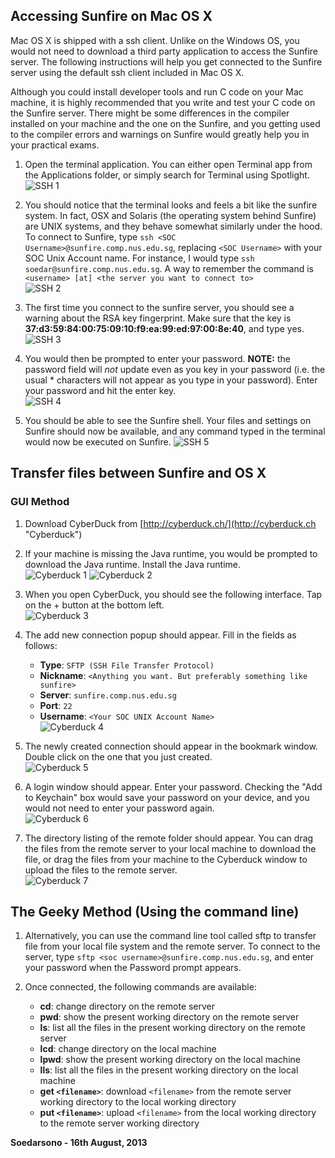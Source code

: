## Accessing Sunfire on Mac OS X

Mac OS X is shipped with a ssh client. Unlike on the Windows OS, you would not need to download a third party application to access the Sunfire server. The following instructions will help you get connected to the Sunfire server using the default ssh client included in Mac OS X.

Although you could install developer tools and run C code on your Mac machine, it is highly recommended that you write and test your C code on the Sunfire server. There might be some differences in the compiler installed on your machine and the one on the Sunfire, and you getting used to the compiler errors and warnings on Sunfire would greatly help you in your practical exams.

1. Open the terminal application. You can either open Terminal app from the Applications folder, or simply search for Terminal using Spotlight.  
![SSH 1](http://soedar.github.io/cs1010/sunfire-osx/images/ssh_1.png "SSH 1")

2. You should notice that the terminal looks and feels a bit like the sunfire system. In fact, OSX and Solaris (the operating system behind Sunfire) are UNIX systems, and they behave somewhat similarly under the hood. To connect to Sunfire, type `ssh <SOC Username>@sunfire.comp.nus.edu.sg`, replacing `<SOC Username>` with your SOC Unix Account name. For instance, I would type `ssh soedar@sunfire.comp.nus.edu.sg`. A way to remember the command is `<username> [at] <the server you want to connect to>`  
![SSH 2](http://soedar.github.io/cs1010/sunfire-osx/images/ssh_2.png "SSH 2")

3. The first time you connect to the sunfire server, you should see a warning about the RSA key fingerprint. Make sure that the key is **37:d3:59:84:00:75:09:10:f9:ea:99:ed:97:00:8e:40**, and type yes.  
![SSH 3](http://soedar.github.io/cs1010/sunfire-osx/images/ssh_3.png "SSH 3")

4. You would then be prompted to enter your password. **NOTE:** the password field will *not* update even as you key in your password (i.e. the usual * characters will not appear as you type in your password). Enter your password and hit the enter key.  
![SSH 4](http://soedar.github.io/cs1010/sunfire-osx/images/ssh_4.png "SSH 4")

5. You should be able to see the Sunfire shell. Your files and settings on Sunfire should now be available, and any command typed in the terminal would now be executed on Sunfire.
![SSH 5](http://soedar.github.io/cs1010/sunfire-osx/images/ssh_5.png "SSH 5")

## Transfer files between Sunfire and OS X

### GUI Method

1. Download CyberDuck from [http://cyberduck.ch/](http://cyberduck.ch "Cyberduck")  

2. If your machine is missing the Java runtime, you would be prompted to download the Java runtime. Install the Java runtime.  
![Cyberduck 1](http://soedar.github.io/cs1010/sunfire-osx/images/cyberduck_1.png "Cyberduck 1")
![Cyberduck 2](http://soedar.github.io/cs1010/sunfire-osx/images/cyberduck_2.png "Cyberduck 2")

3. When you open CyberDuck, you should see the following interface. Tap on the + button at the bottom left.  
![Cyberduck 3](http://soedar.github.io/cs1010/sunfire-osx/images/cyberduck_3.png "Cyberduck 3")

4. The add new connection popup should appear. Fill in the fields as follows:
	- **Type**: `SFTP (SSH File Transfer Protocol)`
	- **Nickname**: `<Anything you want. But preferably something like sunfire>`
	- **Server**: `sunfire.comp.nus.edu.sg`
	- **Port**: `22`
	- **Username**: `<Your SOC UNIX Account Name>`  
![Cyberduck 4](http://soedar.github.io/cs1010/sunfire-osx/images/cyberduck_4.png "Cyberduck 4")

5. The newly created connection should appear in the bookmark window. Double click on the one that you just created.  
![Cyberduck 5](http://soedar.github.io/cs1010/sunfire-osx/images/cyberduck_5.png "Cyberduck 5")

6. A login window should appear. Enter your password. Checking the "Add to Keychain" box would save your password on your device, and you would not need to enter your password again.  
![Cyberduck 6](http://soedar.github.io/cs1010/sunfire-osx/images/cyberduck_6.png "Cyberduck 6")

7. The directory listing of the remote folder should appear. You can drag the files from the remote server to your local machine to download the file, or drag the files from your machine to the Cyberduck window to upload the files to the remote server.  
![Cyberduck 7](http://soedar.github.io/cs1010/sunfire-osx/images/cyberduck_7.png "Cyberduck 7")

## The Geeky Method (Using the command line)

1. Alternatively, you can use the command line tool called sftp to transfer file from your local file system and the remote server. To connect to the server, type `sftp <soc username>@sunfire.comp.nus.edu.sg`, and enter your password when the Password prompt appears.

2. Once connected, the following commands are available:
	- **cd**: change directory on the remote server
	- **pwd**: show the present working directory on the remote server
	- **ls**: list all the files in the present working directory on the remote server
	- **lcd**: change directory on the local machine
	- **lpwd**: show the present working directory on the local machine
	- **lls**: list all the files in the present working directory on the local machine
	- **get `<filename>`**: download `<filename>` from the remote server working directory to the local working directory
	- **put `<filename>`**: upload `<filename>` from the local working directory to the remote server working directory

**Soedarsono - 16th August, 2013**